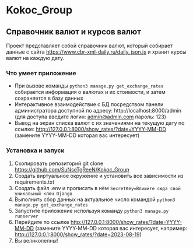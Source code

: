 # Kokoc_Group
## Справочник валют и курсов валют
Проект представляет собой справочник валют, который собирает данные с сайта https://www.cbr-xml-daily.ru/daily_json.js
и хранит курсы валют на каждую дату.
### Что умеет приложение
- При вызове команды `python3 manage.py get_exchange_rates` собирается информация о валютах и их стоимости, и затем сохраняется в базу данных
- Интерактивное взаимодействие с БД посредством панели администратора доступной по адресу: http://localhost:8000/admin (для доступа введите логин: admin@admin.com пароль: 123)
- Вывод на экран списка валют с их значениями на текущую дату по ссылке: http://127.0.0.1:8000/show_rates/?date=YYYY-MM-DD (замените YYYY-MM-DD которая вас интересует)
### Установка и запуск
1. Скопировать репозиторий git clone https://github.com/SuNseTgReeN/Kokoc_Group
2. Создать виртуальное окружение и установить все зависимости из requirements.txt
3. Создать файл .env и прописать в нём `SecretKey=Впишите сюда свой уникальный ключ Django`
4. Выполнить сбор данных на актуальное число командой `python3 manage.py get_exchange_rates`
5. Запустите приложение используя команду `python3 manage.py runserver`
6. Перейдите по ссылке http://127.0.0.1:8000/show_rates/?date=YYYY-MM-DD (замените YYYY-MM-DD которая вас интересует, например: http://127.0.0.1:8000/show_rates/?date=2023-08-19)
7. Вы великолепны!
